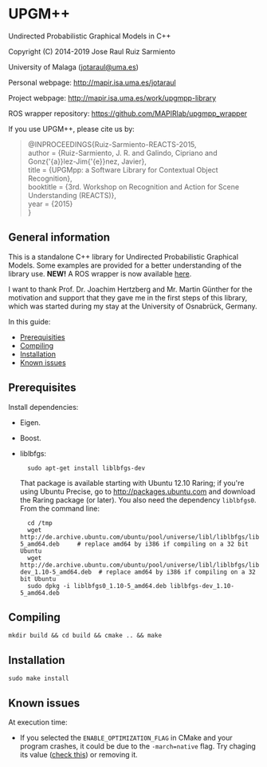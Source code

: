 UPGM++
======

Undirected Probabilistic Graphical Models in C++ 
 
Copyright (C) 2014-2019 Jose Raul Ruiz Sarmiento 

University of Malaga (jotaraul@uma.es)
 
Personal webpage: http://mapir.isa.uma.es/jotaraul

Project webpage: http://mapir.isa.uma.es/work/upgmpp-library

ROS wrapper repository: https://github.com/MAPIRlab/upgmpp_wrapper

If you use UPGM++, please cite us by:

> @INPROCEEDINGS{Ruiz-Sarmiento-REACTS-2015,  <br/>
> author = {Ruiz-Sarmiento, J. R. and Galindo, Cipriano and Gonz{\'{a}}lez-Jim{\'{e}}nez, Javier},  <br/>
> title = {UPGMpp: a Software Library for Contextual Object Recognition},  <br/>
> booktitle = {3rd. Workshop on Recognition and Action for Scene Understanding (REACTS)},  <br/>
> year = {2015}  <br/>
> }

General information
-------------------

This is a standalone C++ library for Undirected Probabilistic Graphical Models. Some examples are provided for a better understanding of the library use. <strong>NEW!</strong> A ROS wrapper is now available [here](https://github.com/MAPIRlab/upgmpp_wrapper).

I want to thank Prof. Dr. Joachim Hertzberg and Mr. Martin Günther for the motivation and support that they gave me in the first steps of this library, which was started during my stay at the University of Osnabrück, Germany.

In this guide:
- [Prerequisities](#prerequisities)
- [Compiling](#compiling)
- [Installation](#installation)
- [Known issues](#known_issues)

<a name="prerequisities">Prerequisites</a>
-------------

Install dependencies:
- Eigen.
- Boost.
- liblbfgs:

        sudo apt-get install liblbfgs-dev

  That package is available starting with Ubuntu 12.10 Raring; if you're using
  Ubuntu Precise, go to http://packages.ubuntu.com and download the Raring
  package (or later). You also need the dependency `liblbfgs0`. From the command line:

        cd /tmp
        wget http://de.archive.ubuntu.com/ubuntu/pool/universe/libl/liblbfgs/liblbfgs0_1.10-5_amd64.deb     # replace amd64 by i386 if compiling on a 32 bit Ubuntu
        wget http://de.archive.ubuntu.com/ubuntu/pool/universe/libl/liblbfgs/liblbfgs-dev_1.10-5_amd64.deb  # replace amd64 by i386 if compiling on a 32 bit Ubuntu
        sudo dpkg -i liblbfgs0_1.10-5_amd64.deb liblbfgs-dev_1.10-5_amd64.deb


<a name="compiling">Compiling</a>
---------

    mkdir build && cd build && cmake .. && make

<a name="installation">Installation</a>
------------

    sudo make install
    
<a name="known_issues">Known issues</a>
------------

At execution time:
- If you selected the <code>ENABLE_OPTIMIZATION_FLAG</code> in CMake and your program crashes, it could be due to the <code>-march=native</code> flag. Try chaging its value ([check this](https://gcc.gnu.org/onlinedocs/gcc/x86-Options.html)) or removing it. 
